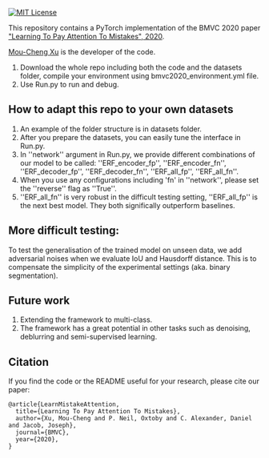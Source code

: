 [![MIT License](https://img.shields.io/badge/license-MIT-blue.svg)](LICENSE.md)

This repository contains a PyTorch implementation of the BMVC 2020 paper ["Learning To Pay Attention To Mistakes", 2020](https://www.bmvc2020-conference.com/assets/papers/0335.pdf). 

[Mou-Cheng Xu](https://moucheng2017.github.io/) is the developer of the code.

1. Download the whole repo including both the code and the datasets folder, compile your environment using bmvc2020_environment.yml file.
2. Use Run.py to run and debug.

## How to adapt this repo to your own datasets
1. An example of the folder structure is in datasets folder.
2. After you prepare the datasets, you can easily tune the interface in Run.py.
3. In ''network'' argument in Run.py, we provide different combinations of our model to be called: ''ERF_encoder_fp'', ''ERF_encoder_fn'', ''ERF_decoder_fp'', ''ERF_decoder_fn'', ''ERF_all_fp'', ''ERF_all_fn''. 
4. When you use any configurations including 'fn' in ''network'', please set the ''reverse'' flag as ''True''.
5. ''ERF_all_fn'' is very robust in the difficult testing setting, ''ERF_all_fp'' is the next best model. They both significally outperform baselines.

## More difficult testing:
To test the generalisation of the trained model on unseen data, we add adversarial noises when we evaluate IoU and Hausdorff distance. This is to compensate the simplicity of the experimental settings (aka. binary segmentation).

## Future work
1. Extending the framework to multi-class.
2. The framework has a great potential in other tasks such as denoising, deblurring and semi-supervised learning.


## Citation
If you find the code or the README useful for your research, please cite our paper:
```
@article{LearnMistakeAttention,
  title={Learning To Pay Attention To Mistakes},
  author={Xu, Mou-Cheng and P. Neil, Oxtoby and C. Alexander, Daniel and Jacob, Joseph},
  journal={BMVC},
  year={2020},
}
```
